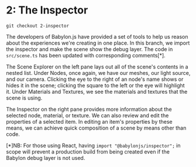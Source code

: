 # 2: The Inspector

`git checkout 2-inspector`

The developers of Babylon.js have provided a set of tools to help us reason about the experiences we're creating in one place. In this branch, we import the inspector and make the scene show the debug layer. The code in `src/scene.ts` has been updated with corresponding comments[*].

The Scene Explorer on the left pane lays out all of the scene's contents in a nested list. Under Nodes, once again, we have our meshes, our light source, and our camera. Clicking the eye to the right of an node's name shows or hides it in the scene; clicking the square to the left or the eye will highlight it. Under Materials and Textures, we see the materials and textures that the scene is using.

The Inspector on the right pane provides more information about the selected node, material, or texture. We can also review and edit the properties of a selected item. In editing an item's properties by these means, we can achieve quick composition of a scene by means other than code.


[*]NB: For those using React, having `import "@babylonjs/inspector";` in scope will prevent a production build from being created even if the Babylon debug layer is not used.
